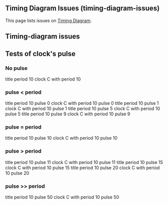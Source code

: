 ## Timing Diagram Issues (timing-diagram-issues)

This page lists issues on [Timing Diagram](timing-diagram).


## Timing-diagram issues


## Tests of clock's pulse

### No pulse
<plantuml>
title period 10
clock C with period 10
</plantuml>

### pulse < period
<plantuml>
title period 10 pulse 0
clock C with period 10 pulse 0
</plantuml>

<plantuml>
title period 10 pulse 1
clock C with period 10 pulse 1
</plantuml>

<plantuml>
title period 10 pulse 5
clock C with period 10 pulse 5
</plantuml>

<plantuml>
title period 10 pulse 9
clock C with period 10 pulse 9
</plantuml>

### pulse = period
<plantuml>
title period 10 pulse 10
clock C with period 10 pulse 10
</plantuml>

### pulse > period
<plantuml>
title period 10 pulse 11
clock C with period 10 pulse 11
</plantuml>

<plantuml>
title period 10 pulse 15
clock C with period 10 pulse 15
</plantuml>

<plantuml>
title period 10 pulse 20
clock C with period 10 pulse 20
</plantuml>

### pulse >> period
<plantuml>
title period 10 pulse 50
clock C with period 10 pulse 50
</plantuml>


